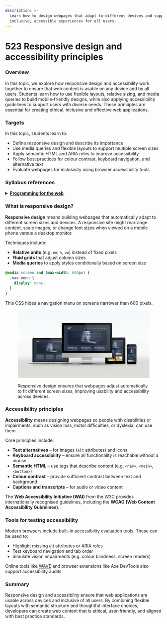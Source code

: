 ```yaml
---
description: >-
  Learn how to design webpages that adapt to different devices and support
  inclusive, accessible experiences for all users.
---
```


# 523 Responsive design and accessibility principles

### Overview

In this topic, we explore how responsive design and accessibility work together to ensure that web content is usable on any device and by all users. Students learn how to use flexible layouts, relative sizing, and media queries to build mobile-friendly designs, while also applying accessibility guidelines to support users with diverse needs. These principles are essential for creating ethical, inclusive and effective web applications.

### Targets

In this topic, students learn to:

* Define responsive design and describe its importance
* Use media queries and flexible layouts to support multiple screen sizes
* Apply semantic HTML and ARIA roles to improve accessibility
* Follow best practices for colour contrast, keyboard navigation, and alternative text
* Evaluate webpages for inclusivity using browser accessibility tools

### Syllabus references

<details>

<summary><a href="https://curriculum.nsw.edu.au/learning-areas/tas/software-engineering-11-12-2022/content/year-12/fa6aab137e"><strong>Programming for the web</strong></a></summary>

**Designing web applications**

* Investigate cascading style sheets (CSS) and its impact on the design of a web application\
  – consistency of appearance\
  – flexibility with browsers or display devices
* Investigate and explain the role of the World Wide Web Consortium (W3C) in the development of applications for the web\
  – Web Accessibility Initiative (WAI)\
  – accessibility

</details>

### What is responsive design?

**Responsive design** means building webpages that automatically adapt to different screen sizes and devices. A responsive site might rearrange content, scale images, or change font sizes when viewed on a mobile phone versus a desktop monitor.

Techniques include:

* **Relative units** (e.g. `em`, `%`, `vw`) instead of fixed pixels
* **Fluid grids** that adjust column sizes
* **Media queries** to apply styles conditionally based on screen size

```css
@media screen and (max-width: 600px) {
  .nav-menu {
    display: none;
  }
}
```

This CSS hides a navigation menu on screens narrower than 600 pixels.

<figure><img src="../../.gitbook/assets/image (2).png" alt=""><figcaption><p>Responsive design ensures that webpages adjust automatically to fit different screen sizes, improving usability and accessibility across devices.</p></figcaption></figure>

### Accessibility principles

**Accessibility** means designing webpages so people with disabilities or impairments, such as vision loss, motor difficulties, or dyslexia, can use them.

Core principles include:

* **Text alternatives** – for images (`alt` attributes) and icons
* **Keyboard accessibility** – ensure all functionality is reachable without a mouse
* **Semantic HTML** – use tags that describe content (e.g. `<nav>`, `<main>`, `<button>`)
* **Colour contrast** – provide sufficient contrast between text and background
* **Captions and transcripts** – for audio or video content

The **Web Accessibility Initiative (WAI)** from the W3C provides internationally recognised guidelines, including the **WCAG (Web Content Accessibility Guidelines)**.

### Tools for testing accessibility

Modern browsers include built-in accessibility evaluation tools. These can be used to:

* Highlight missing alt attributes or ARIA roles
* Test keyboard navigation and tab order
* Simulate vision impairments (e.g. colour blindness, screen readers)

Online tools like [WAVE](https://wave.webaim.org/) and browser extensions like Axe DevTools also support accessibility audits.

### Summary

Responsive design and accessibility ensure that web applications are usable across devices and inclusive of all users. By combining flexible layouts with semantic structure and thoughtful interface choices, developers can create web content that is ethical, user-friendly, and aligned with best practice standards.
